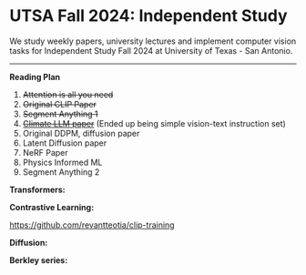 # UTSA Fall 2024: Independent Study
We study weekly papers, university lectures and 
implement computer vision tasks for Independent Study 
Fall 2024 at University of Texas - San Antonio.

---
**Reading Plan**
1. ~~Attention is all you need~~
2. ~~Original CLIP Paper~~
3. ~~Segment Anything 1~~
4. ~~[Climate LLM paper](https://arxiv.org/abs/2409.19058)~~ (Ended up being simple vision-text instruction set)
5. Original DDPM, diffusion paper
6. Latent Diffusion paper
7. NeRF Paper
8. Physics Informed ML
9. Segment Anything 2

**Transformers:**

**Contrastive Learning:**

https://github.com/revantteotia/clip-training

**Diffusion:**

**Berkley series:**
